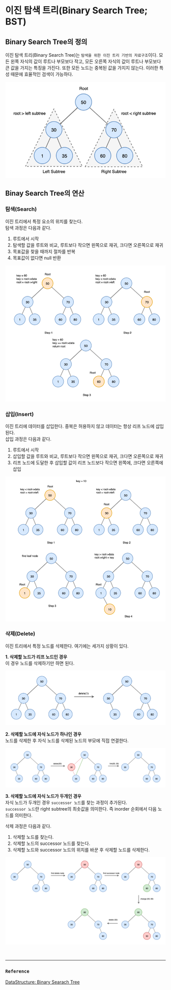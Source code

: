 # 이진 탐색 트리(Binary Search Tree; BST)

## Binary Search Tree의 정의
이진 탐색 트리(Binary Search Tree)는 `탐색을 위한 이진 트리 기반의 자료구조`이다.
모든 왼쪽 자식의 값이 루트나 부모보다 작고, 모든 오른쪽 자식의 값이 루트나 부모보다 큰 값을 가지는 특징을 가진다. 또한 모든 노드는 중복된 값을 가지지 않는다.
이러한 특성 때문에 효율적인 검색이 가능하다.

![img.png](png/binarysearchtree.png)

## Binay Search Tree의 연산
### 탐색(Search)
이진 트리에서 특정 요소의 위치를 찾는다.  
탐색 과정은 다음과 같다.
1. 루트에서 시작
2. 탐색할 값을 루트와 비교, 루트보다 작으면 왼쪽으로 재귀, 크다면 오른쪽으로 재귀
3. 목표값을 찾을 때까지 절차를 반복
4. 목표값이 없다면 null 반환

![img.png](png/binarysearchtreeSearch.png)

### 삽입(Insert)
이진 트리에 데이터를 삽입한다. 중복은 허용하지 않고 데이터는 항상 리프 노드에 삽입된다.  
삽입 과정은 다음과 같다.
1. 루트에서 시작
2. 삽입할 값을 루트와 비교, 루트보다 작으면 왼쪽으로 재귀, 크다면 오른쪽으로 재귀
3. 리프 노드에 도달한 후 삽입할 값이 리프 노드보다 작으면 왼쪽에, 크다면 오른쪽에 삽입

![img_1.png](png/binarysearchtreeInsert.png)

### 삭제(Delete)
이진 트리에서 특정 노드를 삭제한다. 여기에는 세가지 상황이 있다.

**1. 삭제할 노드가 리프 노드인 경우**  
이 경우 노드를 삭제하기만 하면 된다.

![img_2.png](png/binarysearchtreeDelete1.png)

**2. 삭제할 노드에 자식 노드가 하나인 경우**  
노드를 삭제한 후 자식 노드를 삭제된 노드의 부모에 직접 연결한다.

![img_3.png](png/binarysearchtreeDelete2.png)

**3. 삭제할 노드에 자식 노드가 두개인 경우**  
자식 노드가 두개인 경우 `successor 노드`를 찾는 과정이 추가된다.  
`successor 노드`란 right subtree의 최솟값을 의미한다. 즉 inorder 순회에서 다음 노드를 의미한다.

삭제 과정은 다음과 같다.
1. 삭제할 노드를 찾는다.
2. 삭제할 노드의 successor 노드를 찾는다.
3. 삭제할 노드와 successor 노드의 위치를 바꾼 후 삭제할 노드를 삭제한다.

![img_4.png](png/binarysearchtreeDelete3.png)

<br>

___
### `Reference`
[DataStructure: Binary Searach Tree][link]

[link]: https://yoongrammer.tistory.com/71

[//]: # (나중에 자바코드로 다시 구현해보자.⭐️)